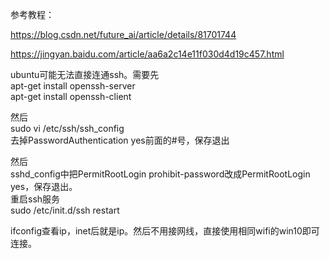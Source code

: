 参考教程：

https://blog.csdn.net/future_ai/article/details/81701744  

https://jingyan.baidu.com/article/aa6a2c14e11f030d4d19c457.html  

ubuntu可能无法直接连通ssh。需要先  
apt-get install openssh-server  
apt-get install openssh-client  

然后  
sudo vi /etc/ssh/ssh_config  
去掉PasswordAuthentication yes前面的#号，保存退出  

然后  
sshd_config中把PermitRootLogin prohibit-password改成PermitRootLogin yes，保存退出。    
重启ssh服务    
sudo /etc/init.d/ssh restart    
 
ifconfig查看ip，inet后就是ip。然后不用接网线，直接使用相同wifi的win10即可连接。  

